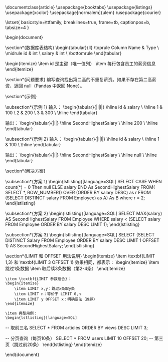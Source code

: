 \documentclass{article}
\usepackage{booktabs}
\usepackage{listings}
\usepackage{xcolor}
\usepackage[normalem]{ulem}
\usepackage{courier}

\lstset{
    basicstyle=\ttfamily,
    breaklines=true,
    frame=tb,
    captionpos=b,
    tabsize=4
}

\begin{document}

\section*{数据库表结构}
\begin{tabular}{ll}
\toprule
Column Name & Type \\
\midrule
id & int \\
salary & int \\
\bottomrule
\end{tabular}

\begin{itemize}
    \item id 是主键（唯一值列）
    \item 每行包含员工的薪资信息
\end{itemize}

\section*{问题要求}
编写查询找出第二高的不重复薪资。如果不存在第二高薪资，返回 null（Pandas 中返回 None）。

\section*{示例}

\subsection*{示例 1}
输入：
\begin{tabular}{|l|l|}
\hline
id & salary \\
\hline
1 & 100 \\
2 & 200 \\
3 & 300 \\
\hline
\end{tabular}

输出：
\begin{tabular}{|l|}
\hline
SecondHighestSalary \\
\hline
200 \\
\hline
\end{tabular}

\subsection*{示例 2}
输入：
\begin{tabular}{|l|l|}
\hline
id & salary \\
\hline
1 & 100 \\
\hline
\end{tabular}

输出：
\begin{tabular}{|l|}
\hline
SecondHighestSalary \\
\hline
null \\
\hline
\end{tabular}

\section*{解决方案}

\subsection*{方案 1}
\begin{lstlisting}[language=SQL]
SELECT
CASE
    WHEN count(*) = 0 Then null
    ELSE salary
END As SecondHighestSalary
FROM(
SELECT *,
ROW_NUMBER() OVER (ORDER BY salary DESC) as r
FROM (SELECT DISTINCT salary FROM Employee) as A) As B
where r = 2;
\end{lstlisting}

\subsection*{方案 2}
\begin{lstlisting}[language=SQL]
SELECT MAX(salary) AS SecondHighestSalary 
FROM Employee
WHERE salary < (SELECT salary FROM Employee ORDER BY salary DESC LIMIT 1);
\end{lstlisting}

\subsection*{方案 3}
\begin{lstlisting}[language=SQL]
SELECT
(SELECT DISTINCT Salary 
FROM Employee 
ORDER BY salary DESC 
LIMIT 1 OFFSET 1) 
AS SecondHighestSalary;
\end{lstlisting}

\section*{LIMIT 和 OFFSET 用法说明}
\begin{itemize}
    \item \textbf{LIMIT 1,3} 和 \textbf{LIMIT 3 OFFSET 1} 效果相同，都表示：
    \begin{itemize}
        \item 跳过1条数据
        \item 取后续3条数据（第2-4条）
    \end{itemize}

    \item \textbf{LIMIT 参数组合}：
    \begin{itemize}
        \item LIMIT x,y：跳过x条取y条
        \item LIMIT n：等价于 LIMIT 0,n
        \item LIMIT y OFFSET x：明确语法（推荐）
    \end{itemize}

    \item 典型用例：
    \begin{lstlisting}[language=SQL]
-- 取前三名
SELECT * FROM articles ORDER BY views DESC LIMIT 3;

-- 分页查询（每页10条）
SELECT * FROM users 
LIMIT 10 OFFSET 20; -- 第三页（跳过前20条）
    \end{lstlisting}
\end{itemize}

\end{document}
